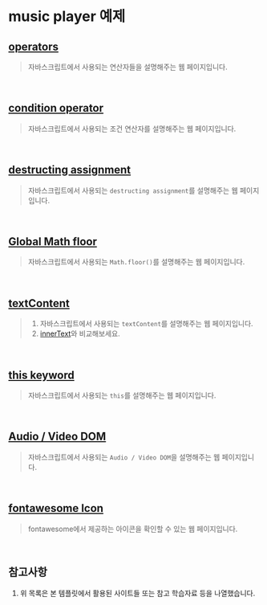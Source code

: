 music player 예제
================

[operators](https://developer.mozilla.org/en-US/docs/Web/JavaScript/Reference/Operators/)
----------------------------------------------------------------------------------------

> 자바스크립트에서 사용되는 연산자들을 설명해주는 웹 페이지입니다.

<br />

[condition operator](https://developer.mozilla.org/en-US/docs/Web/JavaScript/Reference/Operators/Conditional_Operator)
----------------------------------------------------------------------------------------------------------------------

> 자바스크립트에서 사용되는 조건 연산자를 설명해주는 웹 페이지입니다.

<br />

[destructing assignment](https://developer.mozilla.org/en-US/docs/Web/JavaScript/Reference/Operators/Destructuring_assignment)
-----------------------------------------------------------------------------------------------------------------------------

> 자바스크립트에서 사용되는 `destructing assignment`를 설명해주는 웹 페이지입니다.

<br />

[Global Math floor](https://developer.mozilla.org/en-US/docs/Web/JavaScript/Reference/Global_Objects/Math/floor)
----------------------------------------------------------------------------------------------------------------

> 자바스크립트에서 사용되는 `Math.floor()`를 설명해주는 웹 페이지입니다.

<br />

[textContent](https://developer.mozilla.org/en-US/docs/Web/API/Node/textContent)
--------------------------------------------------------------------------------

> 1. 자바스크립트에서 사용되는 `textContent`를 설명해주는 웹 페이지입니다.
> 2. [innerText](https://developer.mozilla.org/en-US/docs/Web/API/HTMLElement/innerText)와 비교해보세요.

<br />

[this keyword](https://www.w3schools.com/js/js_this.asp)
--------------------------------------------------------

> 자바스크립트에서 사용되는 `this`를 설명해주는 웹 페이지입니다.

<br />

[Audio / Video DOM](https://www.w3schools.com/tags/ref_av_dom.asp)
-------------------------------------------------------------

> 자바스크립트에서 사용되는 `Audio / Video DOM`을 설명해주는 웹 페이지입니다.

<br />

[fontawesome Icon](https://fontawesome.com/v5/search?o=r&m=free)
----------------------------------------------------------------

> fontawesome에서 제공하는 아이콘을 확인할 수 있는 웹 페이지입니다.

<br />

참고사항
------

1. 위 목록은 본 템플릿에서 활용된 사이트들 또는 참고 학습자료 등을 나열했습니다.